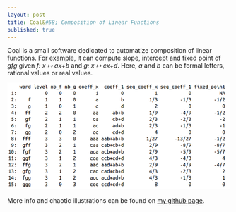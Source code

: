 ```yaml
---
layout: post
title: Coal&#58; Composition of Linear Functions
published: true
---
```

Coal is a small software dedicated to automatize composition of linear functions.
For example, it can compute slope, intercept and fixed point of *gfg* given
*f: x ↦ ax+b* and 
*g:&nbsp;x&nbsp;↦&nbsp;cx+d*.
Here, *a* and *b* can be formal letters, rational values or real values.

<center><a href="https://github.com/ahstat/coal" target="_blank"><img src="../images/2017-10-11-Coal/df_example.png" alt="example of data frame obtained with the code"/></a></center>



More info and chaotic illustrations can be found on <a href="https://github.com/ahstat/coal">my github page</a>.
